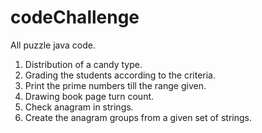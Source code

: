 # codeChallenge
All puzzle java code.
1. Distribution of a candy type.
2. Grading the students according to the criteria.
3. Print the prime numbers till the range given.
4. Drawing book page turn count.
5. Check anagram in strings.
6. Create the anagram groups from a given set of strings.
